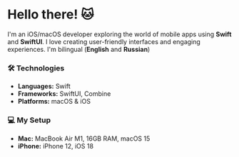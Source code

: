 # Hello there! 🐱

I'm an iOS/macOS developer exploring the world of mobile apps using **Swift** and **SwiftUI**. I love creating user-friendly interfaces and engaging experiences. I'm bilingual (**English** and **Russian**)

### 🛠️ Technologies
- **Languages:** Swift
- **Frameworks:** SwiftUI, Combine
- **Platforms:** macOS & iOS

### 💻 My Setup
- **Mac:** MacBook Air M1, 16GB RAM, macOS 15
- **iPhone:** iPhone 12, iOS 18
